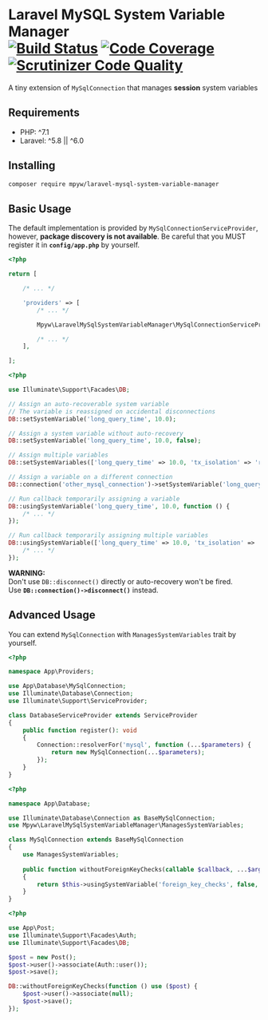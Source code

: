 # Laravel MySQL System Variable Manager<br>[![Build Status](https://travis-ci.com/mpyw/laravel-mysql-system-variable-manager.svg?branch=master)](https://travis-ci.com/mpyw/laravel-mysql-system-variable-manager) [![Code Coverage](https://scrutinizer-ci.com/g/mpyw/laravel-mysql-system-variable-manager/badges/coverage.png?b=master)](https://scrutinizer-ci.com/g/mpyw/laravel-mysql-system-variable-manager/?branch=master) [![Scrutinizer Code Quality](https://scrutinizer-ci.com/g/mpyw/laravel-mysql-system-variable-manager/badges/quality-score.png?b=master)](https://scrutinizer-ci.com/g/mpyw/laravel-mysql-system-variable-manager/?branch=master)

A tiny extension of `MySqlConnection` that manages **session** system variables

## Requirements

- PHP: ^7.1
- Laravel: ^5.8 || ^6.0

## Installing

```bash
composer require mpyw/laravel-mysql-system-variable-manager
```

## Basic Usage

The default implementation is provided by `MySqlConnectionServiceProvider`, however, **package discovery is not available**.
Be careful that you MUST register it in **`config/app.php`** by yourself.

```php
<?php

return [

    /* ... */

    'providers' => [
        /* ... */

        Mpyw\LaravelMySqlSystemVariableManager\MySqlConnectionServiceProvider::class,

        /* ... */
    ],

];
```

```php
<?php

use Illuminate\Support\Facades\DB;

// Assign an auto-recoverable system variable
// The variable is reassigned on accidental disconnections
DB::setSystemVariable('long_query_time', 10.0);

// Assign a system variable without auto-recovery
DB::setSystemVariable('long_query_time', 10.0, false);

// Assign multiple variables
DB::setSystemVariables(['long_query_time' => 10.0, 'tx_isolation' => 'read-committed']);

// Assign a variable on a different connection
DB::connection('other_mysql_connection')->setSystemVariable('long_query_time', 10.0);

// Run callback temporarily assigning a variable
DB::usingSystemVariable('long_query_time', 10.0, function () {
    /* ... */
});

// Run callback temporarily assigning multiple variables
DB::usingSystemVariable(['long_query_time' => 10.0, 'tx_isolation' => 'read-committed'], function () {
    /* ... */
});
```

**WARNING:**  
Don't use `DB::disconnect()` directly or auto-recovery won't be fired.  
Use **`DB::connection()->disconnect()`** instead.

## Advanced Usage

You can extend `MySqlConnection` with `ManagesSystemVariables` trait by yourself.

```php
<?php

namespace App\Providers;

use App\Database\MySqlConnection;
use Illuminate\Database\Connection;
use Illuminate\Support\ServiceProvider;

class DatabaseServiceProvider extends ServiceProvider
{
    public function register(): void
    {
        Connection::resolverFor('mysql', function (...$parameters) {
            return new MySqlConnection(...$parameters);
        });
    }
}
```

```php
<?php

namespace App\Database;

use Illuminate\Database\Connection as BaseMySqlConnection;
use Mpyw\LaravelMySqlSystemVariableManager\ManagesSystemVariables;

class MySqlConnection extends BaseMySqlConnection
{
    use ManagesSystemVariables;
    
    public function withoutForeignKeyChecks(callable $callback, ...$args)
    {
        return $this->usingSystemVariable('foreign_key_checks', false, $callback, ...$args);
    }
}
```

```php
<?php

use App\Post;
use Illuminate\Support\Facades\Auth;
use Illuminate\Support\Facades\DB;

$post = new Post();
$post->user()->associate(Auth::user());
$post->save();

DB::withoutForeignKeyChecks(function () use ($post) {
    $post->user()->associate(null);
    $post->save();
});
```
